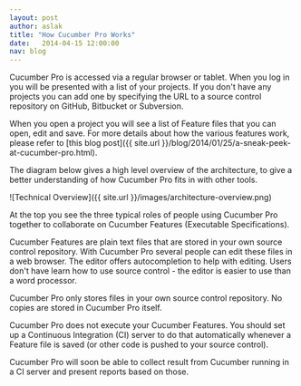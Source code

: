 ```yaml
---
layout: post
author: aslak
title: "How Cucumber Pro Works"
date:   2014-04-15 12:00:00
nav: blog
---
```


Cucumber Pro is accessed via a regular browser or tablet. When you log in you will be presented with a list of your projects. If you don't have any projects you can add one by specifying the URL to a source control repository on GitHub, Bitbucket or Subversion.

When you open a project you will see a list of Feature files that you can open, edit and save. For more details about how the various features work, please refer to [this blog post]({{ site.url }}/blog/2014/01/25/a-sneak-peek-at-cucumber-pro.html).

The diagram below gives a high level overview of the architecture, to give a better understanding of how Cucumber Pro fits in with other tools.

![Technical Overview]({{ site.url }}/images/architecture-overview.png)

At the top you see the three typical roles of people using Cucumber Pro together to collaborate on Cucumber Features (Executable Specifications).

Cucumber Features are plain text files that are stored in your own source control repository. With Cucumber Pro several people can edit these files in a web browser. The editor offers autocompletion to help with editing. Users don't have learn how to use source control - the editor is easier to use than a word processor.

Cucumber Pro only stores files in your own source control repository. No copies are stored in Cucumber Pro itself.

Cucumber Pro does not execute your Cucumber Features. You should set up a Continuous Integration (CI) server to do that automatically whenever a Feature file is saved (or other code is pushed to your source control).

Cucumber Pro will soon be able to collect result from Cucumber running in a CI server and present reports based on those.
